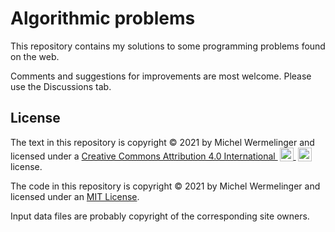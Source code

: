 # Algorithmic problems

This repository contains my solutions to some programming problems
found on the web.

Comments and suggestions for improvements are most welcome.
Please use the Discussions tab.

## License
<p xmlns:cc="http://creativecommons.org/ns#"
xmlns:dct="http://purl.org/dc/terms/">
<span property="dct:title">The text in this repository</span> is copyright
© 2021 by <span property="cc:attributionName">Michel Wermelinger</span>
and licensed under a
<a href="http://creativecommons.org/licenses/by/4.0/?ref=chooser-v1"
target="_blank" rel="license noopener noreferrer"
style="display:inline-block;">Creative Commons Attribution 4.0 International
<img style="height:22px!important;margin-left:3px;vertical-align:text-bottom;"
src="https://mirrors.creativecommons.org/presskit/icons/cc.svg?ref=chooser-v1">
<img style="height:22px!important;margin-left:3px;vertical-align:text-bottom;"
src="https://mirrors.creativecommons.org/presskit/icons/by.svg?ref=chooser-v1">
</a> license.</p>

The code in this repository is copyright © 2021 by Michel Wermelinger
and licensed under an [MIT License](LICENSE.txt).

Input data files are probably copyright of the corresponding site owners.
